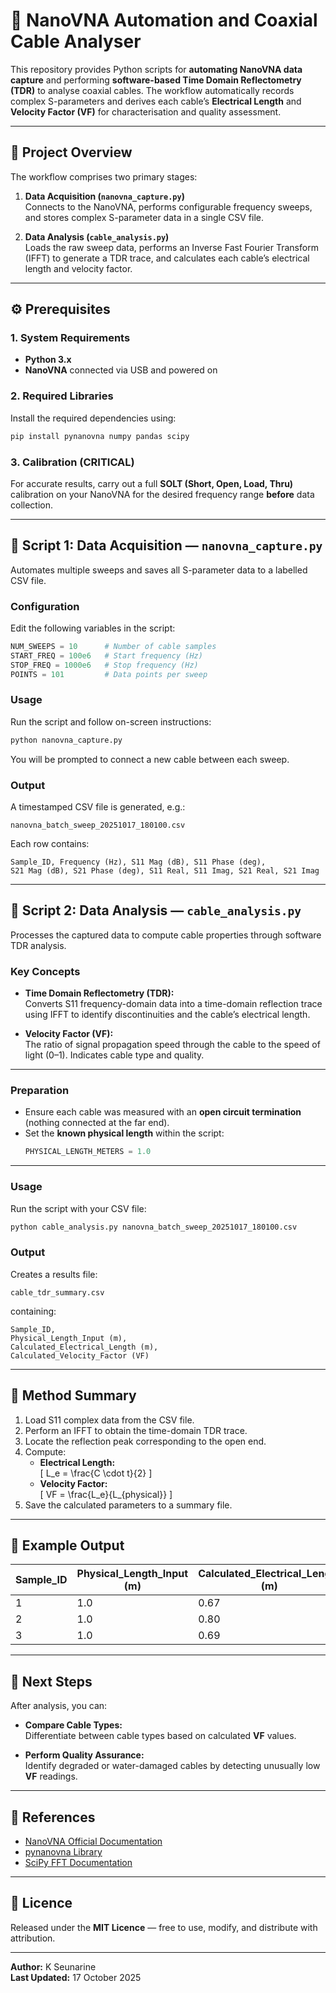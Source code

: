 # 📡 NanoVNA Automation and Coaxial Cable Analyser

This repository provides Python scripts for **automating NanoVNA data capture** and performing **software-based Time Domain Reflectometry (TDR)** to analyse coaxial cables. The workflow automatically records complex S-parameters and derives each cable’s **Electrical Length** and **Velocity Factor (VF)** for characterisation and quality assessment.

---

## 🧩 Project Overview

The workflow comprises two primary stages:

1. **Data Acquisition (`nanovna_capture.py`)**  
   Connects to the NanoVNA, performs configurable frequency sweeps, and stores complex S-parameter data in a single CSV file.

2. **Data Analysis (`cable_analysis.py`)**  
   Loads the raw sweep data, performs an Inverse Fast Fourier Transform (IFFT) to generate a TDR trace, and calculates each cable’s electrical length and velocity factor.

---

## ⚙️ Prerequisites

### 1. System Requirements
- **Python 3.x**
- **NanoVNA** connected via USB and powered on

### 2. Required Libraries
Install the required dependencies using:
```bash
pip install pynanovna numpy pandas scipy
```

### 3. Calibration (CRITICAL)
For accurate results, carry out a full **SOLT (Short, Open, Load, Thru)** calibration on your NanoVNA for the desired frequency range **before** data collection.

---

## 🧠 Script 1: Data Acquisition — `nanovna_capture.py`

Automates multiple sweeps and saves all S-parameter data to a labelled CSV file.

### Configuration
Edit the following variables in the script:
```python
NUM_SWEEPS = 10      # Number of cable samples
START_FREQ = 100e6   # Start frequency (Hz)
STOP_FREQ = 1000e6   # Stop frequency (Hz)
POINTS = 101         # Data points per sweep
```

### Usage
Run the script and follow on-screen instructions:
```bash
python nanovna_capture.py
```

You will be prompted to connect a new cable between each sweep.

### Output
A timestamped CSV file is generated, e.g.:
```
nanovna_batch_sweep_20251017_180100.csv
```

Each row contains:
```
Sample_ID, Frequency (Hz), S11 Mag (dB), S11 Phase (deg),
S21 Mag (dB), S21 Phase (deg), S11 Real, S11 Imag, S21 Real, S21 Imag
```

---

## 🔬 Script 2: Data Analysis — `cable_analysis.py`

Processes the captured data to compute cable properties through software TDR analysis.

### Key Concepts

- **Time Domain Reflectometry (TDR):**  
  Converts S11 frequency-domain data into a time-domain reflection trace using IFFT to identify discontinuities and the cable’s electrical length.

- **Velocity Factor (VF):**  
  The ratio of signal propagation speed through the cable to the speed of light (0–1). Indicates cable type and quality.

---

### Preparation
- Ensure each cable was measured with an **open circuit termination** (nothing connected at the far end).  
- Set the **known physical length** within the script:
  ```python
  PHYSICAL_LENGTH_METERS = 1.0
  ```

---

### Usage
Run the script with your CSV file:
```bash
python cable_analysis.py nanovna_batch_sweep_20251017_180100.csv
```

### Output
Creates a results file:
```
cable_tdr_summary.csv
```
containing:
```
Sample_ID,
Physical_Length_Input (m),
Calculated_Electrical_Length (m),
Calculated_Velocity_Factor (VF)
```

---

## 🧮 Method Summary

1. Load S11 complex data from the CSV file.  
2. Perform an IFFT to obtain the time-domain TDR trace.  
3. Locate the reflection peak corresponding to the open end.  
4. Compute:
   - **Electrical Length:**  
     \[
     L_e = \frac{C \cdot t}{2}
     \]
   - **Velocity Factor:**  
     \[
     VF = \frac{L_e}{L_{physical}}
     \]
5. Save the calculated parameters to a summary file.

---

## 🧾 Example Output

| Sample_ID | Physical_Length_Input (m) | Calculated_Electrical_Length (m) | Calculated_Velocity_Factor (VF) |
|------------|---------------------------|----------------------------------|----------------------------------|
| 1          | 1.0                       | 0.67                             | 0.67                             |
| 2          | 1.0                       | 0.80                             | 0.80                             |
| 3          | 1.0                       | 0.69                             | 0.69                             |

---

## 🧭 Next Steps

After analysis, you can:

- **Compare Cable Types:**  
  Differentiate between cable types based on calculated **VF** values.

- **Perform Quality Assurance:**  
  Identify degraded or water-damaged cables by detecting unusually low **VF** readings.

---

## 🧰 References

- [NanoVNA Official Documentation](https://nanovna.com/)  
- [pynanovna Library](https://pypi.org/project/pynanovna/)  
- [SciPy FFT Documentation](https://docs.scipy.org/doc/scipy/reference/fft.html)

---

## 📜 Licence

Released under the **MIT Licence** — free to use, modify, and distribute with attribution.

---

**Author:** K Seunarine  
**Last Updated:** 17 October 2025
